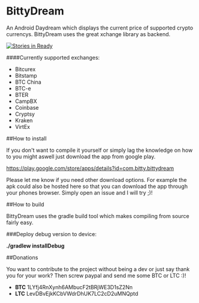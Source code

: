 BittyDream
==========

An Android Daydream which displays the current price of supported crypto currencys. BittyDream uses the great xchange library as backend.

[![Stories in Ready](https://badge.waffle.io/jujulian1987/bittydream.png?label=ready&title=Progress)](https://waffle.io/jujulian1987/bittydream)

####Currently supported exchanges:
* Bitcurex
* Bitstamp
* BTC China
* BTC-e
* BTER
* CampBX
* Coinbase
* Cryptsy
* Kraken
* VirtEx

##How to install

If you don't want to compile it yourself or simply lag the knowledge on how to you might aswell just download the app from google play. 

https://play.google.com/store/apps/details?id=com.bitty.bittydream

Please let me know if you need other download options. For example the apk could also be hosted here so that you can download the app through your phones browser. Simply open an issue and I will try ;)!

##How to build

BittyDream uses the gradle build tool which makes compiling from source fairly easy.

###Deploy debug version to device:

**./gradlew installDebug**

##Donations

You want to contribute to the project without being a dev or just say thank you for your work? Then screw paypal and send me some BTC or LTC :)!

- **BTC** 1LYfj4RnXynh6AMbucF2tBRjWE3D1sZ2Nn
- **LTC** LevDBvEjkKCbVWdrDhUK7LC2cD2uMNQptd
